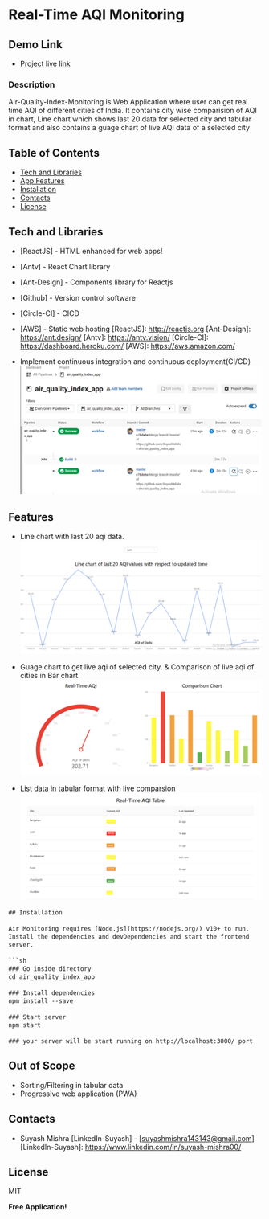 # Real-Time AQI Monitoring 

## Demo Link 
* [Project live link](http://aqibucketdata.s3-website-us-east-1.amazonaws.com/)


### Description 
Air-Quality-Index-Monitoring is Web Application where user can get real time AQI of different cities of India.
It contains city wise comparision of AQI in chart, Line chart which shows last 20 data for selected city and tabular format and also contains a guage chart of live AQI data of a selected city

## Table of Contents


  * [Tech and Libraries](#techandlibraries)
  * [App Features](#features)
  * [Installation](#installation)
  * [Contacts](#contacts)
  * [License](#license)



## Tech and Libraries

- [ReactJS] - HTML enhanced for web apps!
- [Antv] - React Chart library
- [Ant-Design] - Components library for Reactjs
- [Github] - Version control software
- [Circle-CI] - CICD
- [AWS] - Static web hosting
   [ReactJS]: <http://reactjs.org>
   [Ant-Design]: <https://ant.design/>
   [Antv]: <https://antv.vision/>
   [Circle-CI]: <https://dashboard.heroku.com/>
   [AWS]: <https://aws.amazon.com/>

- Implement continuous integration and continuous deployment(CI/CD)
 ![AQI comparison Table](https://raw.githubusercontent.com/SuyashMishra-dev/air_quality_index_app/master/cicd.PNG "Table")


## Features

- Line chart with last 20 aqi data.
![Live AQI of Seleceted City](https://raw.githubusercontent.com/SuyashMishra-dev/air_quality_index_app/master/line_chart.PNG "Live AQI")

- Guage chart to get live aqi of selected city. & Comparison of live aqi of cities in Bar chart
 ![Live AQI of Seleceted City & Comparison Chart](https://raw.githubusercontent.com/SuyashMishra-dev/air_quality_index_app/master/comparison_chart.PNG "Live AQI")

- List data in tabular format with live comparsion
 ![AQI comparison Table](https://raw.githubusercontent.com/SuyashMishra-dev/air_quality_index_app/master/table_data.PNG "AQI comparison Table")



```
## Installation

Air Monitoring requires [Node.js](https://nodejs.org/) v10+ to run.
Install the dependencies and devDependencies and start the frontend server.

```sh
### Go inside directory
cd air_quality_index_app

### Install dependencies
npm install --save

### Start server
npm start

### your server will be start running on http://localhost:3000/ port
```



## Out of Scope
-  Sorting/Filtering in tabular data
-  Progressive web application (PWA)


## Contacts

- Suyash Mishra [LinkedIn-Suyash] - [<suyashmishra143143@gmail.com>]
   [LinkedIn-Suyash]: <https://www.linkedin.com/in/suyash-mishra00/>

## License

MIT

**Free Application!**

 
   
   



